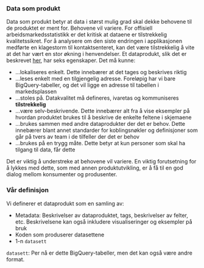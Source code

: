### Data som produkt 
Data som produkt betyr at data i størst mulig grad skal dekke behovene til de produktet er ment for.
Behovene vil variere. 
For offisiell arbeidsmarkedsstatistikk er det kritisk at dataene er tilstrekkelig kvalitetssikret.
For å analysere om den siste endringen i applikasjonen medførte en klagestorm til kontaktsenteret, kan det være tilstrekkelig å vite at det har vært en stor økning i henvendelser.
Et dataprodukt, slik det er beskrevet [her](https://martinfowler.com/articles/data-monolith-to-mesh.html#DomainDataAsAProduct), har seks egenskaper.
Det må kunne:

- ...lokaliseres enkelt. Dette innebærer at det tages og beskrives riktig
- ...leses enkelt med en tilgjengelig adresse. Foreløpig har vi bare BigQuery-tabeller, og det vil ligge en adresse til tabellen i markedsplassen
- ...stoles på. Datakvalitet må defineres, ivaretas og kommuniseres **tilstrekkelig**
- ...være selv-beskrivende. Dette innebærer alt fra å vise eksempler på hvordan produktet brukes til å beskrive de enkelte feltene i skjemaene
- ...brukes sammen med andre dataprodukter der det er behov. Dette innebærer blant annet standarder for koblingsnøkler og definisjoner som går på tvers av team i de tilfeller der det er behov
- ...brukes på en trygg måte. Dette betyr at kun personer som skal ha tilgang til data, får dette

Det er viktig å understreke at behovene vil variere.
En viktig forutsetning for å lykkes med dette, som med annen produktutvikling, er å få til en god dialog mellom konsumenter og produsenter.

### Vår definisjon
Vi definerer et dataprodukt som en samling av:

- Metadata: Beskrivelser av dataproduktet, tags, beskrivelser av felter, etc. Beskrivelsene kan også inkludere visualiseringer og eksempler på bruk
- Koden som produserer datasettene
- 1-n `datasett`

`datasett`: Per nå er dette BigQuery-tabeller, men det kan også være andre format.

